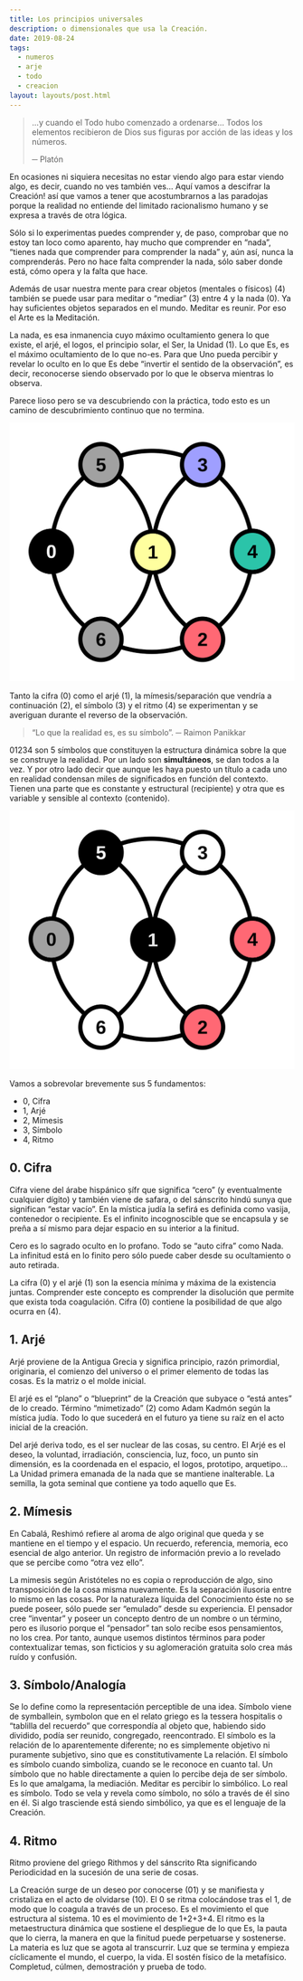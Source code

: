 ```yaml
---
title: Los principios universales
description: o dimensionales que usa la Creación.
date: 2019-08-24
tags:
  - numeros
  - arje
  - todo
  - creacion
layout: layouts/post.html
---
```


> ...y cuando el Todo hubo comenzado a ordenarse... Todos los elementos recibieron de Dios sus figuras por acción de las ideas y los números.
>
> ─ Platón

En ocasiones ni siquiera necesitas no estar viendo algo para estar viendo algo, es decir, cuando no ves también ves… Aquí vamos a descifrar la Creación! así que vamos a tener que acostumbrarnos a las paradojas porque la realidad no entiende del limitado racionalismo humano y se expresa a través de otra lógica.

Sólo si lo experimentas puedes comprender y, de paso, comprobar que no estoy tan loco como aparento, hay mucho que comprender en “nada”, “tienes nada que comprender para comprender la nada” y, aún así, nunca la comprenderás. Pero no hace falta comprender la nada, sólo saber donde está, cómo opera y la falta que hace.

Además de usar nuestra mente para crear objetos (mentales o físicos) (4) también se puede usar para meditar o “mediar” (3) entre 4 y la nada (0). Ya hay suficientes objetos separados en el mundo. Meditar es reunir. Por eso el Arte es la Meditación.

La nada, es esa inmanencia cuyo máximo ocultamiento genera lo que existe, el arjé, el logos, el principio solar, el Ser, la Unidad (1). Lo que Es, es el máximo ocultamiento de lo que no-es. Para que Uno pueda percibir y revelar lo oculto en lo que Es debe “invertir el sentido de la observación”, es decir, reconocerse siendo observado por lo que le observa mientras lo observa.

Parece lioso pero se va descubriendo con la práctica, todo esto es un camino de descubrimiento continuo que no termina.

<img src="/img/blog/metodo.svg" class="img--50vw img--fr">

Tanto la cifra (0) como el arjé (1), la mímesis/separación que vendría a continuación (2), el símbolo (3) y el ritmo (4) se experimentan y se averiguan durante el reverso de la observación.

> “Lo que la realidad es, es su símbolo”.
> ─ Raimon Panikkar

01234 son 5 símbolos que constituyen la estructura dinámica sobre la que se construye la realidad. Por un lado son **simultáneos**, se dan todos a la vez.  Y por otro lado decir que aunque les haya puesto un título a cada uno en realidad condensan miles de significados en función del contexto. Tienen una parte que es constante y estructural (recipiente) y otra que es variable y sensible al contexto (contenido).

<img src="/img/blog/creatividad-universal.svg" class="img--50vw img--fr">

Vamos a sobrevolar brevemente sus 5 fundamentos:

- 0, Cifra
- 1, Arjé
- 2, Mímesis
- 3, Símbolo
- 4, Ritmo

## 0. Cifra

Cifra viene del árabe hispánico ṣífr que significa “cero” (y eventualmente cualquier dígito) y también viene de safara, o del sánscrito hindú sunya que significan “estar vacío”. En la mística judía la sefirá es definida como vasija, contenedor o recipiente. Es el infinito incognoscible que se encapsula y se preña a sí mismo para dejar espacio en su interior a la finitud.

Cero es lo sagrado oculto en lo profano. Todo se “auto cifra” como Nada. La infinitud está en lo finito pero sólo puede caber desde su ocultamiento o auto retirada.

La cifra (0) y el arjé (1) son la esencia mínima y máxima de la existencia juntas. Comprender este concepto es comprender la disolución que permite que exista toda coagulación. Cifra (0) contiene la posibilidad de que algo ocurra en (4).

## 1. Arjé

Arjé proviene de la Antigua Grecia y significa principio, razón primordial, originaria, el comienzo del universo o el primer elemento de todas las cosas. Es la matriz o el molde inicial.

El arjé es el “plano” o “blueprint” de la Creación que subyace o “está antes” de lo creado. Término “mimetizado” (2) como Adam Kadmón según la mística judía. Todo lo que sucederá en el futuro ya tiene su raíz en el acto inicial de la creación.

Del arjé deriva todo, es el ser nuclear de las cosas, su centro. El Arjé es el deseo, la voluntad, irradiación, consciencia, luz, foco, un punto sin dimensión, es la coordenada en el espacio, el logos, prototipo, arquetipo… La Unidad primera emanada de la nada que se mantiene inalterable. La semilla, la gota seminal que contiene ya todo aquello que Es.

## 2. Mímesis

En Cabalá, Reshimó refiere al aroma de algo original que queda y se mantiene en el tiempo y el espacio. Un recuerdo, referencia, memoria, eco esencial de algo anterior. Un registro de información previo a lo revelado que se percibe como “otra vez ello”.

La mimesis según Aristóteles no es copia o reproducción de algo, sino transposición de la cosa misma nuevamente. Es la separación ilusoria entre lo mismo en las cosas. Por la naturaleza líquida del Conocimiento éste no se puede poseer, sólo puede ser “emulado” desde su experiencia. El pensador cree “inventar” y poseer un concepto dentro de un nombre o un término, pero es ilusorio porque el “pensador” tan solo recibe esos pensamientos, no los crea. Por tanto, aunque usemos distintos términos para poder contextualizar temas, son ficticios y su aglomeración gratuita solo crea más ruído y confusión.

## 3. Símbolo/Analogía

Se lo define como la representación perceptible de una idea. Símbolo viene de symballein, symbolon que en el relato griego es la tessera hospitalis o “tablilla del recuerdo” que correspondía al objeto que, habiendo sido dividido, podía ser reunido, congregado, reencontrado. El símbolo es la relación de lo aparentemente diferente; no es simplemente objetivo ni puramente subjetivo, sino que es constitutivamente La relación. El símbolo es símbolo cuando simboliza, cuando se le reconoce en cuanto tal. Un símbolo que no hable directamente a quien lo percibe deja de ser símbolo. Es lo que amalgama, la mediación. Meditar es percibir lo simbólico. Lo real es símbolo. Todo se vela y revela como símbolo, no sólo a través de él sino en él. Si algo trasciende está siendo simbólico, ya que es el lenguaje de la Creación.

## 4. Ritmo

Ritmo proviene del griego Rithmos y del sánscrito Rta significando Periodicidad en la sucesión de una serie de cosas.

La Creación surge de un deseo por conocerse (01) y se manifiesta y cristaliza en el acto de olvidarse (10). El 0 se ritma colocándose tras el 1, de modo que lo coagula a través de un proceso. Es el movimiento el que estructura al sistema. 10 es el movimiento de 1+2+3+4. El ritmo es la metaestructura dinámica que sostiene el despliegue de lo que Es, la pauta que lo cierra, la manera en que la finitud puede perpetuarse y sostenerse. La materia es luz que se agota al transcurrir. Luz que se termina y empieza cíclicamente el mundo, el cuerpo, la vida. El sostén físico de la metafísico. Completud, cúlmen, demostración y prueba de todo.
